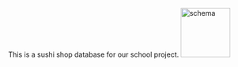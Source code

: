 This is a sushi shop database for our school project.
<img src="https://i.postimg.cc/brFWFtxP/Divine-Sushi-Shop-Schema-4.png" alt="schema" width="100px" height="100px">
